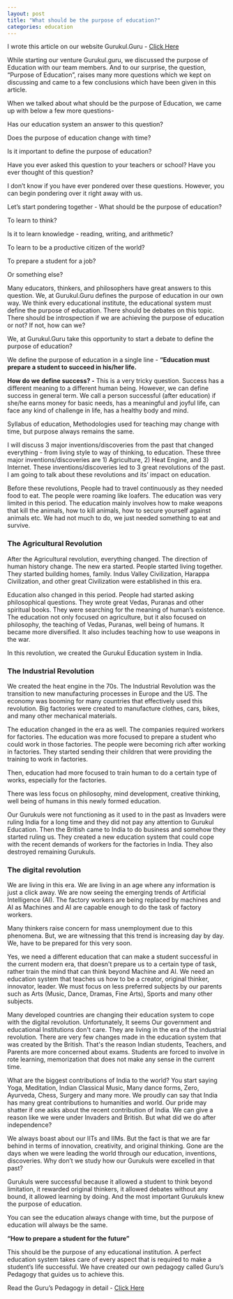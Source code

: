 ```yaml
---
layout: post
title: "What should be the purpose of education?"
categories: education
---
```


I wrote this article on our website Gurukul.Guru - [Click Here](https://www.gurukul.guru/quick-tutorial/tut/3)


While starting our venture Gurukul.guru, we discussed the purpose of Education with our team members. And to our surprise, the question, “Purpose of Education”, raises many more questions which we kept on discussing and came to a few conclusions which have been given in this article.
  

When we talked about what should be the purpose of Education, we came up with below a few more questions-

  

Has our education system an answer to this question?

Does the purpose of education change with time?

Is it important to define the purpose of education?

  

Have you ever asked this question to your teachers or school? Have you ever thought of this question?

I don’t know if you have ever pondered over these questions. However, you can begin pondering over it right away with us.

  

Let’s start pondering together - What should be the purpose of education?

  

To learn to think?

Is it to learn knowledge - reading, writing, and arithmetic?

To learn to be a productive citizen of the world?

To prepare a student for a job?

Or something else?

  

Many educators, thinkers, and philosophers have great answers to this question. We, at Gurukul.Guru defines the purpose of education in our own way. We think every educational institute, the educational system must define the purpose of education. There should be debates on this topic. There should be introspection if we are achieving the purpose of education or not? If not, how can we?

We, at Gurukul.Guru take this opportunity to start a debate to define the purpose of education?

We define the purpose of education in a single line -  **“Education must prepare a student to succeed in his/her life.**

**How do we define success? -** This is a very tricky question. Success has a different meaning to a different human being. However, we can define success in general term. We call a person successful (after education) if she/he earns money for basic needs, has a meaningful and joyful life, can face any kind of challenge in life, has a healthy body and mind.

  

Syllabus of education, Methodologies used for teaching may change with time, but purpose always remains the same.

I will discuss 3 major inventions/discoveries from the past that changed everything - from living style to way of thinking, to education. These three major inventions/discoveries are 1) Agriculture, 2) Heat Engine, and 3) Internet. These inventions/discoveries led to 3 great revolutions of the past. I am going to talk about these revolutions and its’ impact on education.

  

Before these revolutions, People had to travel continuously as they needed food to eat. The people were roaming like loafers. The education was very limited in this period. The education mainly involves how to make weapons that kill the animals, how to kill animals, how to secure yourself against animals etc. We had not much to do, we just needed something to eat and survive.

  

### The Agricultural Revolution

After the Agricultural revolution, everything changed. The direction of human history change. The new era started. People started living together. They started building homes, family. Indus Valley Civilization, Harappa Civilization, and other great Civilization were established in this era.

Education also changed in this period. People had started asking philosophical questions. They wrote great Vedas, Puranas and other spiritual books. They were searching for the meaning of human’s existence. The education not only focused on agriculture, but it also focused on philosophy, the teaching of Vedas, Puranas, well being of humans. It became more diversified. It also includes teaching how to use weapons in the war.

In this revolution, we created the Gurukul Education system in India.

  

### The Industrial Revolution

We created the heat engine in the 70s. The Industrial Revolution was the transition to new manufacturing processes in Europe and the US. The economy was booming for many countries that effectively used this revolution. Big factories were created to manufacture clothes, cars, bikes, and many other mechanical materials.

The education changed in the era as well. The companies required workers for factories. The education was more focused to prepare a student who could work in those factories. The people were becoming rich after working in factories. They started sending their children that were providing the training to work in factories.

  

Then, education had more focused to train human to do a certain type of works, especially for the factories.

There was less focus on philosophy, mind development, creative thinking, well being of humans in this newly formed education.

Our Gurukuls were not functioning as it used to in the past as Invaders were ruling India for a long time and they did not pay any attention to Gurukul Education. Then the British came to India to do business and somehow they started ruling us. They created a new education system that could cope with the recent demands of workers for the factories in India. They also destroyed remaining Gurukuls.

  

### The digital revolution

We are living in this era. We are living in an age where any information is just a click away. We are now seeing the emerging trends of Artificial Intelligence (AI). The factory workers are being replaced by machines and AI as Machines and AI are capable enough to do the task of factory workers.

Many thinkers raise concern for mass unemployment due to this phenomena. But, we are witnessing that this trend is increasing day by day. We, have to be prepared for this very soon.

Yes, we need a different education that can make a student successful in the current modern era, that doesn't prepare us to a certain type of task, rather train the mind that can think beyond Machine and AI. We need an education system that teaches us how to be a creator, original thinker, innovator, leader. We must focus on less preferred subjects by our parents such as Arts (Music, Dance, Dramas, Fine Arts), Sports and many other subjects.

Many developed countries are changing their education system to cope with the digital revolution. Unfortunately, It seems Our government and educational Institutions don't care. They are living in the era of the industrial revolution. There are very few changes made in the education system that was created by the British. That's the reason Indian students, Teachers, and Parents are more concerned about exams. Students are forced to involve in rote learning, memorization that does not make any sense in the current time.

What are the biggest contributions of India to the world? You start saying Yoga, Meditation, Indian Classical Music, Many dance forms, Zero, Ayurveda, Chess, Surgery and many more. We proudly can say that India has many great contributions to humanities and world. Our pride may shatter if one asks about the recent contribution of India. We can give a reason like we were under Invaders and British. But what did we do after independence?

We always boast about our IITs and IIMs. But the fact is that we are far behind in terms of innovation, creativity, and original thinking. Gone are the days when we were leading the world through our education, inventions, discoveries. Why don’t we study how our Gurukuls were excelled in that past?

Gurukuls were successful because it allowed a student to think beyond limitation, it rewarded original thinkers, it allowed debates without any bound, it allowed learning by doing. And the most important Gurukuls knew the purpose of education.

  

You can see the education always change with time, but the purpose of education will always be the same.

**“How to prepare a student for the future”**

This should be the purpose of any educational institution. A perfect education system takes care of every aspect that is required to make a student’s life successful. We have created our own pedagogy called Guru’s Pedagogy that guides us to achieve this.

Read the Guru’s Pedagogy in detail - [Click Here](https://www.gurukul.guru/quick-tutorial/tut/2)